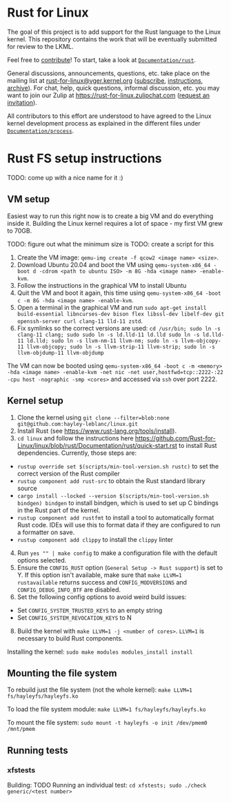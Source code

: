 # Rust for Linux

The goal of this project is to add support for the Rust language to the Linux kernel. This repository contains the work that will be eventually submitted for review to the LKML.

Feel free to [contribute](https://github.com/Rust-for-Linux/linux/contribute)! To start, take a look at [`Documentation/rust`](https://github.com/Rust-for-Linux/linux/tree/rust/Documentation/rust).

General discussions, announcements, questions, etc. take place on the mailing list at rust-for-linux@vger.kernel.org ([subscribe](mailto:majordomo@vger.kernel.org?body=subscribe%20rust-for-linux), [instructions](http://vger.kernel.org/majordomo-info.html), [archive](https://lore.kernel.org/rust-for-linux/)). For chat, help, quick questions, informal discussion, etc. you may want to join our Zulip at https://rust-for-linux.zulipchat.com ([request an invitation](https://lore.kernel.org/rust-for-linux/CANiq72kW07hWjuc+dyvYH9NxyXoHsQLCtgvtR+8LT-VaoN1J_w@mail.gmail.com/T/)).

All contributors to this effort are understood to have agreed to the Linux kernel development process as explained in the different files under [`Documentation/process`](https://www.kernel.org/doc/html/latest/process/index.html).

<!-- XXX: Only for GitHub -- do not commit into mainline -->

# Rust FS setup instructions
TODO: come up with a nice name for it :)

## VM setup
Easiest way to run this right now is to create a big VM and do everything inside it. Building the Linux kernel requires a lot of space - my first VM grew to 70GB. 

TODO: figure out what the minimum size is
TODO: create a script for this

1. Create the VM image: `qemu-img create -f qcow2 <image name> <size>`.
2. Download Ubuntu 20.04 and boot the VM using `qemu-system-x86_64 -boot d -cdrom <path to ubuntu ISO> -m 8G -hda <image name> -enable-kvm`.
3. Follow the instructions in the graphical VM to install Ubuntu
4. Quit the VM and boot it again, this time using `qemu-system-x86_64 -boot c -m 8G -hda <image name> -enable-kvm`. 
5. Open a terminal in the graphical VM and run `sudo apt-get install build-essential libncurses-dev bison flex libssl-dev libelf-dev git openssh-server curl clang-11 lld-11 zstd`.
6. Fix symlinks so the correct versions are used: `cd /usr/bin; sudo ln -s clang-11 clang; sudo sudo ln -s ld.lld-11 ld.lld sudo ln -s ld.lld-11 ld.lld; sudo ln -s llvm-nm-11 llvm-nm; sudo ln -s llvm-objcopy-11 llvm-objcopy; sudo ln -s llvm-strip-11 llvm-strip; sudo ln -s llvm-objdump-11 llvm-objdump`

The VM can now be booted using `qemu-system-x86_64 -boot c -m <memory> -hda <image name> -enable-kvm -net nic -net user,hostfwd=tcp::2222-:22 -cpu host -nographic -smp <cores>` and accessed via `ssh` over port 2222. 

## Kernel setup
1. Clone the kernel using `git clone --filter=blob:none git@github.com:hayley-leblanc/linux.git`
2. Install Rust (see https://www.rust-lang.org/tools/install).
3. `cd linux` and follow the instructions here https://github.com/Rust-for-Linux/linux/blob/rust/Documentation/rust/quick-start.rst to install Rust dependencies. Currently, those steps are:
  - `rustup override set $(scripts/min-tool-version.sh rustc)` to set the correct version of the Rust compiler
  - `rustup component add rust-src` to obtain the Rust standard library source
  - `cargo install --locked --version $(scripts/min-tool-version.sh bindgen) bindgen` to install bindgen, which is used to set up C bindings in the Rust part of the kernel.
  - `rustup component add rustfmt` to install a tool to automatically format Rust code. IDEs will use this to format data if they are configured to run a formatter on save.
  - `rustup component add clippy` to install the `clippy` linter
4. Run `yes "" | make config` to make a configuration file with the default options selected.
5. Ensure the `CONFIG_RUST` option (`General Setup -> Rust support`) is set to Y. If this option isn't available, make sure that `make LLVM=1 rustavailable` returns success and `CONFIG_MODVERSIONS` and `CONFIG_DEBUG_INFO_BTF` are disabled.
6. Set the following config options to avoid weird build issues:
  - Set `CONFIG_SYSTEM_TRUSTED_KEYS` to an empty string
  - Set `CONFIG_SYSTEM_REVOCATION_KEYS` to N
8. Build the kernel with `make LLVM=1 -j <number of cores>`. `LLVM=1` is necessary to build Rust components.

Installing the kernel: `sudo make modules modules_install install`

## Mounting the file system

To rebuild just the file system (not the whole kernel): `make LLVM=1 fs/hayleyfs/hayleyfs.ko`

To load the file system module: `make LLVM=1 fs/hayleyfs/hayleyfs.ko`

To mount the file system: `sudo mount -t hayleyfs -o init /dev/pmem0 /mnt/pmem`

## Running tests
### xfstests
Building: TODO
Running an individual test: `cd xfstests; sudo ./check generic/<test number>`

